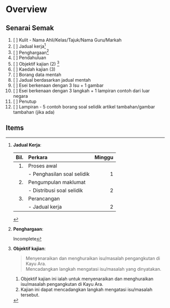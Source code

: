 # Overview

## Senarai Semak

1. [ ] Kulit - Nama Ahli/Kelas/Tajuk/Nama Guru/Markah
2. [ ] Jadual kerja[^jake]
3. [ ] Penghargaan[^phrg]
4. [ ] Pendahuluan
5. [ ] Objektif kajian (2) [^objk]
6. [ ] Kaedah kajian (3)
7. [ ] Borang data mentah
8. [ ] Jadual berdasarkan jadual mentah
9. [ ] Esei berkenaan dengan 3 Isu + 1 gambar
10. [ ] Esei berkenaan dengan 3 langkah + 1 lampiran contoh dari luar negara
11. [ ] Penutup
12. [ ] Lampiran - 5 contoh borang soal selidik artikel tambahan/gambar tambahan (jika ada)

## Items

[^jake]:  **Jadual Kerja**:

    | Bil. | Perkara                    | Minggu |
    | ---: | :------------------------- | -----: |
    |   1. | Proses awal                |        |
    |      | - Penghasilan soal selidik |      1 |
    |   2. | Pengumpulan maklumat       |        |
    |      | - Distribusi soal selidik  |      2 |
    |   3. | Perancangan                |        |
    |      | - Jadual kerja             |      2 |

[^phrg]: **Penghargaan**:

    Incomplete

[^objk]: **Objektif kajian**:

    > Menyenaraikan dan menghuraikan isu/masalah pengangkutan di Kayu Ara.\
    > Mencadangkan langkah mengatasi isu/masalah yang dinyatakan.

    1. Objektif kajian ini ialah untuk menyenaraikan dan menghuraikan isu/masalah pengangkutan di Kayu Ara.
    2. Kajian ini dapat mencadangkan langkah mengatasi isu/masalah tersebut.
